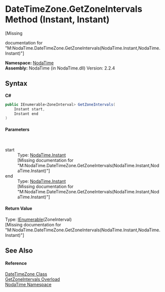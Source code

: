 # DateTimeZone.GetZoneIntervals Method (Instant, Instant)
 

\[Missing <summary> documentation for "M:NodaTime.DateTimeZone.GetZoneIntervals(NodaTime.Instant,NodaTime.Instant)"\]

**Namespace:**&nbsp;<a href="N_NodaTime">NodaTime</a><br />**Assembly:**&nbsp;NodaTime (in NodaTime.dll) Version: 2.2.4

## Syntax

**C#**<br />
``` C#
public IEnumerable<ZoneInterval> GetZoneIntervals(
	Instant start,
	Instant end
)
```


#### Parameters
&nbsp;<dl><dt>start</dt><dd>Type: <a href="T_NodaTime_Instant">NodaTime.Instant</a><br />\[Missing <param name="start"/> documentation for "M:NodaTime.DateTimeZone.GetZoneIntervals(NodaTime.Instant,NodaTime.Instant)"\]</dd><dt>end</dt><dd>Type: <a href="T_NodaTime_Instant">NodaTime.Instant</a><br />\[Missing <param name="end"/> documentation for "M:NodaTime.DateTimeZone.GetZoneIntervals(NodaTime.Instant,NodaTime.Instant)"\]</dd></dl>

#### Return Value
Type: <a href="http://msdn2.microsoft.com/en-us/library/9eekhta0" target="_blank">IEnumerable</a>(ZoneInterval)<br />\[Missing <returns> documentation for "M:NodaTime.DateTimeZone.GetZoneIntervals(NodaTime.Instant,NodaTime.Instant)"\]

## See Also


#### Reference
<a href="T_NodaTime_DateTimeZone">DateTimeZone Class</a><br /><a href="Overload_NodaTime_DateTimeZone_GetZoneIntervals">GetZoneIntervals Overload</a><br /><a href="N_NodaTime">NodaTime Namespace</a><br />